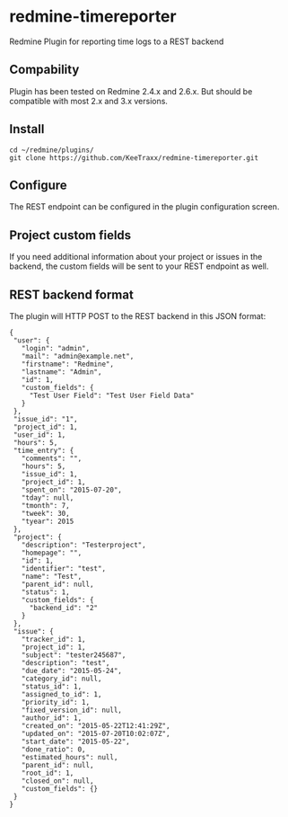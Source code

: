 # redmine-timereporter
Redmine Plugin for reporting time logs to a REST backend

## Compability
Plugin has been tested on Redmine 2.4.x and 2.6.x. But should be compatible with most 2.x and 3.x versions.

## Install

    cd ~/redmine/plugins/
    git clone https://github.com/KeeTraxx/redmine-timereporter.git
    
## Configure
The REST endpoint can be configured in the plugin configuration screen.

## Project custom fields
If you need additional information about your project or issues in the backend, the custom fields will be sent to your
REST endpoint as well.

## REST backend format
The plugin will HTTP POST to the REST backend in this JSON format:
    
    {
     "user": {
       "login": "admin",
       "mail": "admin@example.net",
       "firstname": "Redmine",
       "lastname": "Admin",
       "id": 1,
       "custom_fields": {
         "Test User Field": "Test User Field Data"
       }
     },
     "issue_id": "1",
     "project_id": 1,
     "user_id": 1,
     "hours": 5,
     "time_entry": {
       "comments": "",
       "hours": 5,
       "issue_id": 1,
       "project_id": 1,
       "spent_on": "2015-07-20",
       "tday": null,
       "tmonth": 7,
       "tweek": 30,
       "tyear": 2015
     },
     "project": {
       "description": "Testerproject",
       "homepage": "",
       "id": 1,
       "identifier": "test",
       "name": "Test",
       "parent_id": null,
       "status": 1,
       "custom_fields": {
         "backend_id": "2"
       }
     },
     "issue": {
       "tracker_id": 1,
       "project_id": 1,
       "subject": "tester245687",
       "description": "test",
       "due_date": "2015-05-24",
       "category_id": null,
       "status_id": 1,
       "assigned_to_id": 1,
       "priority_id": 1,
       "fixed_version_id": null,
       "author_id": 1,
       "created_on": "2015-05-22T12:41:29Z",
       "updated_on": "2015-07-20T10:02:07Z",
       "start_date": "2015-05-22",
       "done_ratio": 0,
       "estimated_hours": null,
       "parent_id": null,
       "root_id": 1,
       "closed_on": null,
       "custom_fields": {}
     }
    }